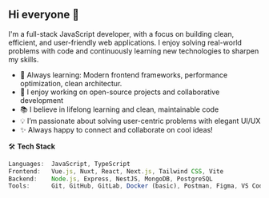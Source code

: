 ## Hi everyone 👋

I'm a full-stack JavaScript developer, with a focus on building clean, efficient, and user-friendly web applications.
I enjoy solving real-world problems with code and continuously learning new technologies to sharpen my skills.

- 🌱 Always learning: Modern frontend frameworks, performance optimization, clean architectur.
- 🚀 I enjoy working on open-source projects and collaborative development
- 📚 I believe in lifelong learning and clean, maintainable code
- 💡 I’m passionate about solving user-centric problems with elegant UI/UX
- ✨ Always happy to connect and collaborate on cool ideas!

🛠️ **Tech Stack**
```js
Languages:  JavaScript, TypeScript
Frontend:   Vue.js, Nuxt, React, Next.js, Tailwind CSS, Vite
Backend:    Node.js, Express, NestJS, MongoDB, PostgreSQL
Tools:      Git, GitHub, GitLab, Docker (basic), Postman, Figma, VS Code
```
